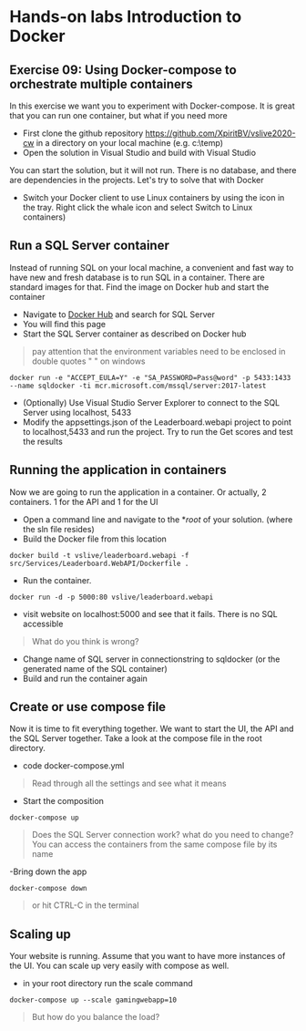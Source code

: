 # Hands-on labs Introduction to Docker

## Exercise 09: Using Docker-compose to orchestrate multiple containers
In this exercise we want you to experiment with Docker-compose. It is great that you can run one container, but what if you need more

* First clone the github repository https://github.com/XpiritBV/vslive2020-cw in a directory on your local machine (e.g. c:\temp\)
* Open the solution in Visual Studio and build with Visual Studio 

You can start the solution, but it will not run. There is no database, and there are dependencies in the projects. Let's try to solve that with Docker
* Switch your Docker client to use Linux containers by using the icon in the tray. Right click the whale icon and select Switch to Linux containers) 

## Run a SQL Server container

Instead of running SQL on your local machine, a convenient and fast way to have new and fresh database is to run SQL in a container. There are standard images for that. Find the image on Docker hub and start the container

- Navigate to [Docker Hub](https://hub.docker.com) and search for SQL Server
- You will find this page [](https://hub.docker.com/_/microsoft-mssql-server)
- Start the SQL Server container as described on Docker hub
> pay attention that the environment variables need to be enclosed in double quotes " " on windows

```
docker run -e "ACCEPT_EULA=Y" -e "SA_PASSWORD=Pass@word" -p 5433:1433 --name sqldocker -ti mcr.microsoft.com/mssql/server:2017-latest
```
- (Optionally) Use Visual Studio Server Explorer to connect to the SQL Server using localhost, 5433
- Modify the appsettings.json of the Leaderboard.webapi project to point to localhost,5433 and run the project. Try to run the Get scores and test the results

## Running the application in containers
Now we are going to run the application in a container. Or actually, 2 containers. 1 for the API and 1 for the UI

- Open a command line and navigate to the **root* of your solution. (where the sln file resides)
- Build the Docker file from this location

```
docker build -t vslive/leaderboard.webapi -f src/Services/Leaderboard.WebAPI/Dockerfile .
```

- Run the container.
```
docker run -d -p 5000:80 vslive/leaderboard.webapi
```

- visit website on localhost:5000 and see that it fails. There is no SQL accessible
> What do you think is wrong?


- Change name of SQL server in connectionstring to sqldocker (or the generated name of the SQL container)
- Build and run the container again

## Create or use compose file
Now it is time to fit everything together. We want to start the UI, the API and the SQL Server together. Take a look at the compose file in the root directory.

- code docker-compose.yml
> Read through all the settings and see what it means 

- Start the composition
```
docker-compose up
```
>Does the SQL Server connection work?
>what do you need to change?
>You can access the containers from the same compose file by its name

-Bring down the app
```
docker-compose down
```
>or hit CTRL-C in the terminal

## Scaling up
Your website is running. Assume that you want to have more instances of the UI. You can scale up very easily with compose as well.

- in your root directory run the scale command
```
docker-compose up --scale gamingwebapp=10
```
>But how do you balance the load?

